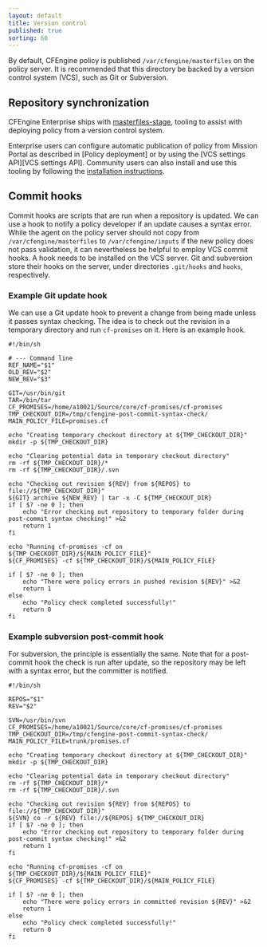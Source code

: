 ```yaml
---
layout: default
title: Version control
published: true
sorting: 60
---
```


By default, CFEngine policy is published `/var/cfengine/masterfiles` on the policy
server. It is recommended that this directory be backed by a version control system
(VCS), such as Git or Subversion.

## Repository synchronization

CFEngine Enterprise ships with
[masterfiles-stage](https://github.com/cfengine/core/tree/master/contrib/masterfiles-stage),
tooling to assist with deploying policy from a version control system.

Enterprise users can configure automatic publication of policy from Mission Portal as described in [Policy deployment] or by using the [VCS settings API][VCS settings API]. Community users can also install and use this tooling by following the
[installation instructions](https://github.com/cfengine/core/tree/master/contrib/masterfiles-stage#installation).

## Commit hooks

Commit hooks are scripts that are run when a repository is updated. We can use
a hook to notify a policy developer if an update causes a syntax error. While
the agent on the policy server should not copy from
`/var/cfengine/masterfiles` to `/var/cfengine/inputs` if the new policy does
not pass validation, it can nevertheless be helpful to employ VCS commit
hooks. A hook needs to be installed on the VCS server. Git and subversion
store their hooks on the server, under directories `.git/hooks` and `hooks`,
respectively.

### Example Git update hook

We can use a Git update hook to prevent a change from being made unless it
passes syntax checking. The idea is to check out the revision in a temporary
directory and run `cf-promises` on it. Here is an example hook.

```shell file=update
#!/bin/sh

# --- Command line
REF_NAME="$1"
OLD_REV="$2"
NEW_REV="$3"

GIT=/usr/bin/git
TAR=/bin/tar
CF_PROMISES=/home/a10021/Source/core/cf-promises/cf-promises
TMP_CHECKOUT_DIR=/tmp/cfengine-post-commit-syntax-check/
MAIN_POLICY_FILE=promises.cf

echo "Creating temporary checkout directory at ${TMP_CHECKOUT_DIR}"
mkdir -p ${TMP_CHECKOUT_DIR}

echo "Clearing potential data in temporary checkout directory"
rm -rf ${TMP_CHECKOUT_DIR}/*
rm -rf ${TMP_CHECKOUT_DIR}/.svn

echo "Checking out revision ${REV} from ${REPOS} to file://${TMP_CHECKOUT_DIR}"
${GIT} archive ${NEW_REV} | tar -x -C ${TMP_CHECKOUT_DIR}
if [ $? -ne 0 ]; then
    echo "Error checking out repository to temporary folder during post-commit syntax checking!" >&2
    return 1
fi

echo "Running cf-promises -cf on ${TMP_CHECKOUT_DIR}/${MAIN_POLICY_FILE}"
${CF_PROMISES} -cf ${TMP_CHECKOUT_DIR}/${MAIN_POLICY_FILE}

if [ $? -ne 0 ]; then
    echo "There were policy errors in pushed revision ${REV}" >&2
    return 1
else
    echo "Policy check completed successfully!"
    return 0
fi
```

### Example subversion post-commit hook

For subversion, the principle is essentially the same. Note that for a
post-commit hook the check is run after update, so the repository may be left
with a syntax error, but the committer is notified.

```shell file=post-commit
#!/bin/sh

REPOS="$1"
REV="$2"

SVN=/usr/bin/svn
CF_PROMISES=/home/a10021/Source/core/cf-promises/cf-promises
TMP_CHECKOUT_DIR=/tmp/cfengine-post-commit-syntax-check/
MAIN_POLICY_FILE=trunk/promises.cf

echo "Creating temporary checkout directory at ${TMP_CHECKOUT_DIR}"
mkdir -p ${TMP_CHECKOUT_DIR}

echo "Clearing potential data in temporary checkout directory"
rm -rf ${TMP_CHECKOUT_DIR}/*
rm -rf ${TMP_CHECKOUT_DIR}/.svn

echo "Checking out revision ${REV} from ${REPOS} to file://${TMP_CHECKOUT_DIR}"
${SVN} co -r ${REV} file://${REPOS} ${TMP_CHECKOUT_DIR}
if [ $? -ne 0 ]; then
    echo "Error checking out repository to temporary folder during post-commit syntax checking!" >&2
    return 1
fi

echo "Running cf-promises -cf on ${TMP_CHECKOUT_DIR}/${MAIN_POLICY_FILE}"
${CF_PROMISES} -cf ${TMP_CHECKOUT_DIR}/${MAIN_POLICY_FILE}

if [ $? -ne 0 ]; then
    echo "There were policy errors in committed revision ${REV}" >&2
    return 1
else
    echo "Policy check completed successfully!"
    return 0
fi
```
